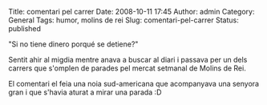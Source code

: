 Title: comentari pel carrer
Date: 2008-10-11 17:45
Author: admin
Category: General
Tags: humor, molins de rei
Slug: comentari-pel-carrer
Status: published

"Si no tiene dinero porqué se detiene?"

Sentit ahir al migdia mentre anava a buscar al diari i passava per un dels carrers que s'omplen de parades pel mercat setmanal de Molins de Rei.

El comentari el feia una noia sud-americana que acompanyava una senyora gran i que s'havia aturat a mirar una parada :D
